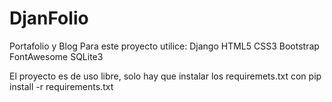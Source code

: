 # DjanFolio
Portafolio y Blog
Para este proyecto utilice:
Django
HTML5
CSS3
Bootstrap
FontAwesome
SQLite3

El proyecto es de uso libre, solo hay que instalar los requiremets.txt con pip install -r requirements.txt
